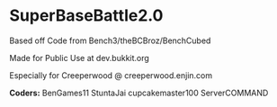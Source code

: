 SuperBaseBattle2.0
==================

Based off Code from Bench3/theBCBroz/BenchCubed

Made for Public Use at dev.bukkit.org

Especially for Creeperwood @ creeperwood.enjin.com
 
 **Coders:**
 BenGames11
 StuntaJai
 cupcakemaster100
 ServerCOMMAND
